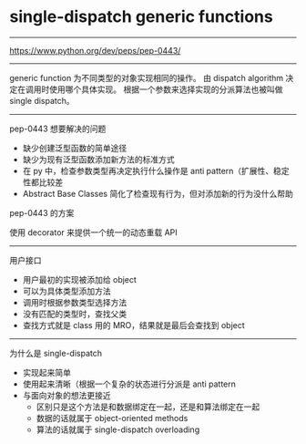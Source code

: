 # single-dispatch generic functions

---

https://www.python.org/dev/peps/pep-0443/

---

generic function 为不同类型的对象实现相同的操作。
由 dispatch algorithm 决定在调用时使用哪个具体实现。
根据一个参数来选择实现的分派算法也被叫做 single dispatch。

---

pep-0443 想要解决的问题

- 缺少创建泛型函数的简单途径
- 缺少为现有泛型函数添加新方法的标准方式
- 在 py 中，检查参数类型再决定执行什么操作是 anti pattern（扩展性、稳定性都比较差
- Abstract Base Classes 简化了检查现有行为，但对添加新的行为没什么帮助

pep-0443 的方案

使用 decorator 来提供一个统一的动态重载 API

---

用户接口

- 用户最初的实现被添加给 object
- 可以为具体类型添加方法
- 调用时根据参数类型选择方法
- 没有匹配的类型时，查找父类
- 查找方式就是 class 用的 MRO，结果就是最后会查找到 object

---

为什么是 single-dispatch

- 实现起来简单
- 使用起来清晰（根据一个复杂的状态进行分派是 anti pattern
- 与面向对象的想法更接近
	- 区别只是这个方法是和数据绑定在一起，还是和算法绑定在一起
	- 数据的话就属于 object-oriented methods
	- 算法的话就属于 single-dispatch overloading
